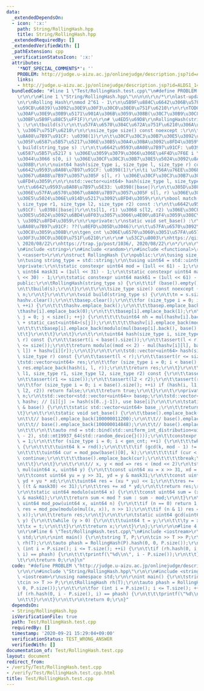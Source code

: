 ```yaml
---
data:
  _extendedDependsOn:
  - icon: ':x:'
    path: String/RollingHash.hpp
    title: String/RollingHash.hpp
  _extendedRequiredBy: []
  _extendedVerifiedWith: []
  _pathExtension: cpp
  _verificationStatusIcon: ':x:'
  attributes:
    '*NOT_SPECIAL_COMMENTS*': ''
    PROBLEM: http://judge.u-aizu.ac.jp/onlinejudge/description.jsp?id=ALDS1_14_B
    links:
    - http://judge.u-aizu.ac.jp/onlinejudge/description.jsp?id=ALDS1_14_B
  bundledCode: "#line 1 \"Test/RollingHash.test.cpp\"\n#define PROBLEM \"http://judge.u-aizu.ac.jp/onlinejudge/description.jsp?id=ALDS1_14_B\"\
    \r\n\r\n#line 1 \"String/RollingHash.hpp\"\n\n\n\r\n/*\r\nlast-updated: 2020/08/22\r\
    \n\r\nRolling Hash\r\nmod 2^61 - 1\r\n\u5B9F\u884C\u6642\u306B\u57FA\u6570(\u539F\
    \u59CB\u6839)\u3092\u30E9\u30F3\u30C0\u30E0\u751F\u6210\r\n\r\nTODO: basep \u3082\
    \u30AF\u30E9\u30B9\u5171\u901A\u306B\u3059\u308B(\u30C7\u30B9\u30C8\u30E9\u30AF\
    \u30BF\u5B9F\u88C5\uFF1F)\r\n\r\n# \u4ED5\u69D8\r\nRollingHash(string_type s)\
    \ :\r\n\tbuild(s)\r\n\t\u57FA\u6570\u304C\u672A\u751F\u6210\u306A\u3089 set_base()\
    \ \u3067\u751F\u6210\r\n\r\nsize_type size() const noexcept :\r\n\t\u6642\u9593\
    \u8A08\u7B97\u91CF: \u0398(1)\r\n\t\u30CF\u30C3\u30B7\u30E5\u3092\u8A08\u7B97\u3057\
    \u305F\u6587\u5B57\u5217\u306E\u30B5\u30A4\u30BA\u3092\u8FD4\u3059\r\n\r\nvoid\
    \ build(string_type s) :\r\n\t\u6642\u9593\u8A08\u7B97\u91CF: \u0398(|s|)\r\n\t\
    \u6587\u5B57\u5217 s \u306E\u3059\u3079\u3066\u306E\u4F4D\u7F6E i \u306B\u3064\
    \u3044\u3066 s[0, i) \u306E\u30CF\u30C3\u30B7\u30E5\u5024\u3092\u8A08\u7B97\u3059\
    \u308B\r\n\r\nuint64 hash(size_type i, size_type l, size_type r) const :\r\n\t\
    \u6642\u9593\u8A08\u7B97\u91CF: \u0398(1)\r\n\ti \u756A\u76EE\u306E\u57FA\u6570\
    \u3067\u8A08\u7B97\u3057\u305F s[l, r) \u306E\u30CF\u30C3\u30B7\u30E5\u5024\u3092\
    \u8FD4\u3059\r\n\r\nstd::vector<uint64> hash(size_type l, size_type r) const :\r\
    \n\t\u6642\u9593\u8A08\u7B97\u5E33: \u0398(|base|)\r\n\t\u305D\u308C\u305E\u308C\
    \u306E\u57FA\u6570\u3067\u8A08\u7B97\u3057\u305F s[l, r) \u306E\u30CF\u30C3\u30B7\
    \u30E5\u5024\u306E\u914D\u5217\u3092\u8FD4\u3059\r\n\r\nbool match(size_type l1,\
    \ size_type r1, size_type l2, size_type r2) const :\r\n\t\u6642\u9593\u8A08\u7B97\
    \u91CF: \u0398(|base|)\r\n\ts[l1, r1) \u3068 s[l2, r2) \u306E\u30CF\u30C3\u30B7\
    \u30E5\u5024\u3092\u6BD4\u8F03\u3057\u3066\u4E00\u81F4\u3059\u308C\u3070 true\
    \ \u3092\u8FD4\u3059\r\n\r\nprivate:\r\nstatic void set_base() :\r\n\t\u6642\u9593\
    \u8A08\u7B97\u91CF: ??(\u8EFD\u305D\u3046)\r\n\t\u57FA\u6570\u3092\u30BB\u30C3\
    \u30C8\u3059\u308B\r\n\tgen_cnt \u306E\u6570\u3060\u3051\u57FA\u6570\u3092\u30E9\
    \u30F3\u30C0\u30E0\u751F\u6210\r\n\r\n# \u53C2\u8003\r\nhttps://qiita.com/keymoon/items/11fac5627672a6d6a9f6#fnref1,\
    \ 2020/08/22\r\nhttps://trap.jp/post/1036/, 2020/08/22\r\n*/\r\n\r\n#include <vector>\r\
    \n#include <string>\r\n#include <random>\r\n#include <functional>\r\n#include\
    \ <cassert>\r\n\r\nstruct RollingHash {\r\npublic:\r\n\tusing size_type = std::size_t;\r\
    \n\tusing string_type = std::string;\r\n\tusing uint64 = std::uint64_t;\r\n\t\r\
    \nprivate:\r\n\tstatic constexpr uint64 mod = (1ull << 61) - 1;\r\n\tstatic constexpr\
    \ uint64 mask31 = (1ull << 31) - 1;\r\n\tstatic constexpr uint64 mask30 = (1ull\
    \ << 30) - 1;\r\n\tstatic constexpr uint64 mask61 = (1ull << 61) - 1;\r\n\t\r\n\
    public:\r\n\tRollingHash(string_type s) {\r\n\t\tif (base().empty()) set_base();\r\
    \n\t\tbuild(s);\r\n\t}\r\n\t\r\n\tsize_type size() const noexcept {\r\n\t\treturn\
    \ n;\r\n\t}\r\n\t\r\n\tvoid build(string_type s) {\r\n\t\tn = s.size();\r\n\t\t\
    hashv.clear();\r\n\t\tbasep.clear();\r\n\t\tfor (size_type i = 0; i < base().size();\
    \ ++i) {\r\n\t\t\thashv.emplace_back();\r\n\t\t\tbasep.emplace_back();\r\n\t\t\
    \thashv[i].emplace_back(0);\r\n\t\t\tbasep[i].emplace_back(1);\r\n\t\t\tfor (size_type\
    \ j = 0; j < size(); ++j) {\r\n\t\t\t\tuint64 nh = mul(hashv[i].back(), base()[i])\
    \ + static_cast<uint64>(s[j]);\r\n\t\t\t\thashv[i].emplace_back(modulo(nh));\r\
    \n\t\t\t\tbasep[i].emplace_back(modulo(mul(basep[i].back(), base()[i])));\r\n\t\
    \t\t}\r\n\t\t}\r\n\t}\r\n\t\r\n\tuint64 hash(size_type i, size_type l, size_type\
    \ r) const {\r\n\t\tassert(i < base().size());\r\n\t\tassert(l < r);\r\n\t\tassert(r\
    \ <= size());\r\n\t\treturn modulo((mod << 2) - mul(hashv[i][l], basep[i][r -\
    \ l]) + hashv[i][r]);\r\n\t}\r\n\t\r\n\tstd::vector<uint64> hash(size_type l,\
    \ size_type r) const {\r\n\t\tassert(l < r);\r\n\t\tassert(r <= size());\r\n\t\
    \tstd::vector<uint64> res;\r\n\t\tfor (size_type i = 0; i < base().size(); ++i)\
    \ res.emplace_back(hash(i, l, r));\r\n\t\treturn res;\r\n\t}\r\n\t\r\n\tbool match(size_type\
    \ l1, size_type r1, size_type l2, size_type r2) const {\r\n\t\tassert(l1 < r1);\r\
    \n\t\tassert(r1 <= size());\r\n\t\tassert(l2 < r2);\r\n\t\tassert(r2 <= size());\r\
    \n\t\tfor (size_type i = 0; i < base().size(); ++i) if (hash(i, l1, r1) != hash(i,\
    \ l2, r2)) return false;\r\n\t\treturn true;\r\n\t}\r\n\t\r\nprivate:\r\n\tsize_type\
    \ n;\r\n\tstd::vector<std::vector<uint64>> basep;\r\n\tstd::vector<std::vector<uint64>>\
    \ hashv; // [i][j] := hash(s[0..j-1]), use base[i]\r\n\t\r\n\tstatic std::vector<uint64>\
    \ & base() {\r\n\t\tstatic std::vector<uint64> base_;\r\n\t\treturn base_;\r\n\
    \t}\r\n\t\r\n\tstatic void set_base() {\r\n\t\tbase().emplace_back(100000001111);\r\
    \n\t\t// base().emplace_back(100000011200);\r\n\t\t// base().emplace_back(100000011000);\r\
    \n\t\t// base().emplace_back(100000014848);\r\n\t\t// base().emplace_back(100000015050);\r\
    \n\t\t\r\n\t\tauto rnd = std::bind(std::uniform_int_distribution<uint64>(2, mod\
    \ - 2), std::mt19937_64(std::random_device{}()));\r\n\t\tconstexpr size_type gen_cnt\
    \ = 1;\r\n\t\tfor (size_type i = 0; i < gen_cnt; ++i) {\r\n\t\t\twhile (true)\
    \ {\r\n\t\t\t\tuint64 k = rnd();\r\n\t\t\t\tif (gcd(k, mod - 1) != 1) continue;\r\
    \n\t\t\t\tuint64 cur = mod_pow(base()[0], k);\r\n\t\t\t\tif (cur < 10000000000)\
    \ continue;\r\n\t\t\t\tbase().emplace_back(cur);\r\n\t\t\t\tbreak;\r\n\t\t\t}\r\
    \n\t\t}\r\n\t}\r\n\t\r\n\t// x, y < mod => res < (mod << 2)\r\n\tstatic uint64\
    \ mul(uint64 x, uint64 y) {\r\n\t\tconst uint64 xu = x >> 31, xd = x & mask31;\r\
    \n\t\tconst uint64 yu = y >> 31, yd = y & mask31;\r\n\t\tconst uint64 t = xu *\
    \ yd + yu * xd;\r\n\t\tuint64 res = (xu * yu) << 1;\r\n\t\tres += (t >> 30) +\
    \ ((t & mask30) << 31);\r\n\t\tres += xd * yd;\r\n\t\treturn res;\r\n\t}\r\n\t\
    \r\n\tstatic uint64 modulo(uint64 x) {\r\n\t\tconst uint64 sum = (x >> 61) + (x\
    \ & mask61);\r\n\t\treturn sum < mod ? sum : sum - mod;\r\n\t}\r\n\t\r\n\tstatic\
    \ uint64 mod_pow(uint64 x, uint64 n) {\r\n\t\tif (n == 0) return 1;\r\n\t\tuint64\
    \ res = mod_pow(modulo(mul(x, x)), n >> 1);\r\n\t\tif (n & 1) res = modulo(mul(res,\
    \ x));\r\n\t\treturn res;\r\n\t}\r\n\t\r\n\tstatic uint64 gcd(uint64 x, uint64\
    \ y) {\r\n\t\twhile (y > 0) {\r\n\t\t\tuint64 t = y;\r\n\t\t\ty = x % y;\r\n\t\
    \t\tx = t;\r\n\t\t}\r\n\t\treturn x;\r\n\t}\r\n};\r\n\r\n\n#line 4 \"Test/RollingHash.test.cpp\"\
    \n\r\n#line 6 \"Test/RollingHash.test.cpp\"\n#include <iostream>\r\nusing namespace\
    \ std;\r\n\r\nint main() {\r\n\tstring T, P;\r\n\tcin >> T >> P;\r\n\tRollingHash\
    \ rh(T);\r\n\tauto phash = RollingHash(P).hash(0, 0, P.size());\r\n\t\r\n\tfor\
    \ (int i = P.size(); i <= T.size(); ++i) {\r\n\t\tif (rh.hash(0, i - P.size(),\
    \ i) == phash) {\r\n\t\t\tprintf(\"%d\\n\", i - P.size());\r\n\t\t}\r\n\t}\r\n\
    \t\r\n\treturn 0;\r\n}\n"
  code: "#define PROBLEM \"http://judge.u-aizu.ac.jp/onlinejudge/description.jsp?id=ALDS1_14_B\"\
    \r\n\r\n#include \"String/RollingHash.hpp\"\r\n\r\n#include <string>\r\n#include\
    \ <iostream>\r\nusing namespace std;\r\n\r\nint main() {\r\n\tstring T, P;\r\n\
    \tcin >> T >> P;\r\n\tRollingHash rh(T);\r\n\tauto phash = RollingHash(P).hash(0,\
    \ 0, P.size());\r\n\t\r\n\tfor (int i = P.size(); i <= T.size(); ++i) {\r\n\t\t\
    if (rh.hash(0, i - P.size(), i) == phash) {\r\n\t\t\tprintf(\"%d\\n\", i - P.size());\r\
    \n\t\t}\r\n\t}\r\n\t\r\n\treturn 0;\r\n}"
  dependsOn:
  - String/RollingHash.hpp
  isVerificationFile: true
  path: Test/RollingHash.test.cpp
  requiredBy: []
  timestamp: '2020-09-21 15:29:04+09:00'
  verificationStatus: TEST_WRONG_ANSWER
  verifiedWith: []
documentation_of: Test/RollingHash.test.cpp
layout: document
redirect_from:
- /verify/Test/RollingHash.test.cpp
- /verify/Test/RollingHash.test.cpp.html
title: Test/RollingHash.test.cpp
---
```

